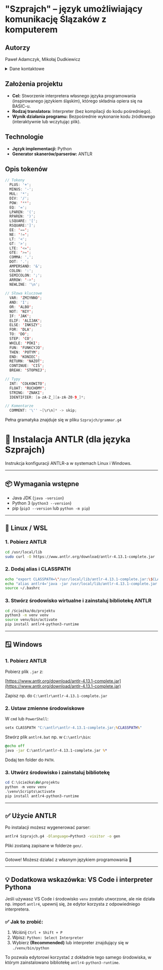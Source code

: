 # "Szprajch" – język umożliwiający komunikację Ślązaków z komputerem

## Autorzy  
Paweł Adamczyk, Mikołaj Dudkiewicz  

<details>
  <summary>Dane kontaktowe</summary>
  Email: 
        <br>adamczyk@student.agh.edu.pl
        <br>mdudkiewicz@student.agh.edu.pl
</details>

## Założenia projektu  
- **Cel:** Stworzenie interpretera własnego języka programowania (inspirowanego językiem śląskim), którego składnia opiera się na BASIC-u.  
- **Rodzaj translatora:** Interpreter (bez kompilacji do kodu pośredniego).  
- **Wynik działania programu:** Bezpośrednie wykonanie kodu źródłowego (interaktywnie lub wczytując plik).  

## Technologie  
- **Język implementacji:** Python   
- **Generator skanerów/parserów:** ANTLR  

## Opis tokenów 
```java
// Tokeny
  PLUS: '+';
  MINUS: '-';
  MUL: '*';
  DIV: '/';
  POW: '**';
  EQ: '=';
  LPAREN: '(';
  RPAREN: ')';
  LSQUARE: '[';
  RSQUARE:']';
  EE: '==';
  NE: '!=';
  LT: '<';
  GT: '>';
  LTE: '<=';
  GTE: '>=';
  COMMA: ',';
  DOT: '.';
  AMPERSAND: '&';
  COLON: ':';
  SEMICOLON: ';';
  ARROW: '->';
  NEWLINE: '\n';
 
// Słowa kluczowe
  VAR: 'ZMIYNNO';
  AND: 'I';
  OR: 'ALBO';
  NOT: 'NIY';
  IF: 'JAK';
  ELIF: 'ALIJAK';
  ELSE: 'INKSZY';
  FOR: 'DLA';
  TO: 'DO';
  STEP: 'CO';
  WHILE: 'PÓKI';
  FUN: 'FUNKCYJO';
  THEN: 'POTYM';
  END: 'KONIEC';
  RETURN: 'NAZOT';
  CONTINUE: 'CIŚ';
  BREAK: 'STOPNIJ';

// Typy
  INT: 'COŁKOWITO';
  FLOAT: 'RUCHOMY';
  STRING: 'ZNAKI';	
  IDENTIFIER: [a-zA-Z_][a-zA-Z0-9_]*;

// Komentarze
  COMMENT: '\'' ~[\r\n]* -> skip;
```

Pełna gramatyka znajduje się w pliku `Szprajch/grammar.g4`





# 🔧 Instalacja ANTLR (dla języka Szprajch)

Instrukcja konfiguracji ANTLR-a w systemach Linux i Windows.

---

## 📦 Wymagania wstępne

- Java JDK (`java -version`)
- Python 3 (`python3 --version`)
- pip (`pip3 --version` lub `python -m pip`)

---

## 🐧 Linux / WSL

### 1. Pobierz ANTLR

```bash
cd /usr/local/lib
sudo curl -O https://www.antlr.org/download/antlr-4.13.1-complete.jar
```

### 2. Dodaj alias i CLASSPATH

```bash
echo "export CLASSPATH=\"/usr/local/lib/antlr-4.13.1-complete.jar:\$CLASSPATH\"" >> ~/.bashrc
echo "alias antlr4='java -jar /usr/local/lib/antlr-4.13.1-complete.jar'" >> ~/.bashrc
source ~/.bashrc
```

### 3. Stwórz środowisko wirtualne i zainstaluj bibliotekę ANTLR

```bash
cd /ścieżka/do/projektu
python3 -m venv venv
source venv/bin/activate
pip install antlr4-python3-runtime
```

---

## 🪟 Windows

### 1. Pobierz ANTLR

Pobierz plik `.jar` z:

[https://www.antlr.org/download/antlr-4.13.1-complete.jar](https://www.antlr.org/download/antlr-4.13.1-complete.jar)

Zapisz np. do `C:\antlr\antlr-4.13.1-complete.jar`

### 2. Ustaw zmienne środowiskowe

W `cmd` lub `PowerShell`:

```cmd
setx CLASSPATH "C:\antlr\antlr-4.13.1-complete.jar;%CLASSPATH%"
```

Stwórz plik `antlr4.bat` np. w `C:\antlr\bin`:

```bat
@echo off
java -jar C:\antlr\antlr-4.13.1-complete.jar %*
```

Dodaj ten folder do `PATH`.

### 3. Utwórz środowisko i zainstaluj bibliotekę

```powershell
cd C:\ścieżka\do\projektu
python -m venv venv
.\venv\Scripts\activate
pip install antlr4-python3-runtime
```

---

## ✅ Użycie ANTLR

Po instalacji możesz wygenerować parser:

```bash
antlr4 Szprajch.g4 -Dlanguage=Python3 -visitor -o gen
```

Pliki zostaną zapisane w folderze `gen/`.

---

Gotowe! Możesz działać z własnym językiem programowania 🚀

---

## 💡 Dodatkowa wskazówka: VS Code i interpreter Pythona

Jeśli używasz VS Code i środowisko `venv` zostało utworzone, ale nie działa np. import `antlr4`, upewnij się, że edytor korzysta z odpowiedniego interpretera.

### ✅ Jak to zrobić:
1. Wciśnij `Ctrl + Shift + P`
2. Wpisz: `Python: Select Interpreter`
3. Wybierz **(Recommended)** lub interpreter znajdujący się w `./venv/bin/python`

To pozwala edytorowi korzystać z dokładnie tego samego środowiska, w którym zainstalowano bibliotekę `antlr4-python3-runtime`.
